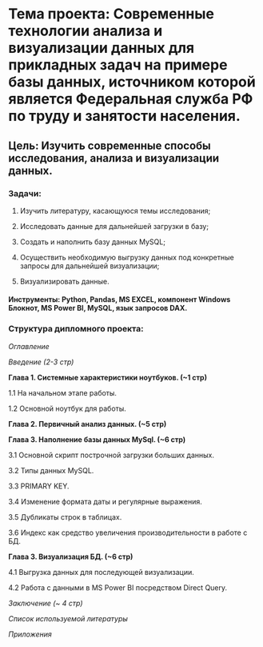 # **Тема проекта**: Современные технологии анализа и визуализации данных для прикладных задач на примере базы данных, источником которой является Федеральная служба  РФ по труду и занятости населения. 
## **Цель**: Изучить современные способы исследования, анализа и визуализации данных.  

### **Задачи**:   

1. Изучить литературу, касающуюся темы исследования;    

2. Исследовать данные для дальнейшей загрузки в базу; 

3. Создать и наполнить базу данных MySQL; 

4. Осуществить необходимую выгрузку данных под конкретные запросы для дальнейшей визуализации;   

5. Визуализировать данные. 

#### Инструменты: Python, Pandas, MS EXCEL, компонент Windows Блокнот, MS Power BI, MySQL, язык запросов DAX.  

### **Структура дипломного проекта**:   

_Оглавление_  

_Введение (2-3 стр)_ 

**Глава 1. Системные характеристики ноутбуков. (~1 стр)**  

1.1 На начальном этапе работы.

1.2 Основной ноутбук для работы.

**Глава 2. Первичный анализ данных. (~5 стр)**  

**Глава 3. Наполнение базы данных MySql. (~6 стр)** 

3.1 Основной скрипт построчной загрузки больших данных.

3.2 Типы данных MySQL.

3.3 PRIMARY KEY.

3.4 Изменение формата даты и регулярные выражения.

3.5 Дубликаты строк в таблицах.

3.6 Индекс как средство увеличения производительности в работе с БД.

**Глава 3. Визуализация БД. (~6 стр)** 

4.1 Выгрузка данных для последующей визуализации.

4.2 Работа с данными в MS Power BI посредством Direct Query.

_Заключение (~ 4 стр)_ 

_Список используемой литературы_ 

_Приложения_
